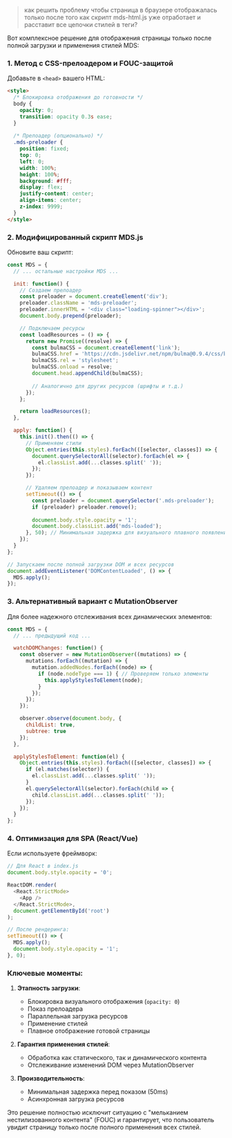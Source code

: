 > как решить проблему чтобы страница в браузере отображалась только после того как скрипт mds-html.js уже отработает и расставит все цепочки стилей в теги?
>
Вот комплексное решение для отображения страницы только после полной загрузки и применения стилей MDS:

### 1. Метод с CSS-прелоадером и FOUC-защитой

Добавьте в `<head>` вашего HTML:

```html
<style>
  /* Блокировка отображения до готовности */
  body {
    opacity: 0;
    transition: opacity 0.3s ease;
  }
  
  /* Прелоадер (опционально) */
  .mds-preloader {
    position: fixed;
    top: 0;
    left: 0;
    width: 100%;
    height: 100%;
    background: #fff;
    display: flex;
    justify-content: center;
    align-items: center;
    z-index: 9999;
  }
</style>
```

### 2. Модифицированный скрипт MDS.js

Обновите ваш скрипт:

```javascript
const MDS = {
  // ... остальные настройки MDS ...

  init: function() {
    // Создаем прелоадер
    const preloader = document.createElement('div');
    preloader.className = 'mds-preloader';
    preloader.innerHTML = '<div class="loading-spinner"></div>';
    document.body.prepend(preloader);

    // Подключаем ресурсы
    const loadResources = () => {
      return new Promise((resolve) => {
        const bulmaCSS = document.createElement('link');
        bulmaCSS.href = 'https://cdn.jsdelivr.net/npm/bulma@0.9.4/css/bulma.min.css';
        bulmaCSS.rel = 'stylesheet';
        bulmaCSS.onload = resolve;
        document.head.appendChild(bulmaCSS);
        
        // Аналогично для других ресурсов (шрифты и т.д.)
      });
    };

    return loadResources();
  },

  apply: function() {
    this.init().then(() => {
      // Применяем стили
      Object.entries(this.styles).forEach(([selector, classes]) => {
        document.querySelectorAll(selector).forEach(el => {
          el.classList.add(...classes.split(' '));
        });
      });

      // Удаляем прелоадер и показываем контент
      setTimeout(() => {
        const preloader = document.querySelector('.mds-preloader');
        if (preloader) preloader.remove();
        
        document.body.style.opacity = '1';
        document.body.classList.add('mds-loaded');
      }, 50); // Минимальная задержка для визуального плавного появления
    });
  }
};

// Запускаем после полной загрузки DOM и всех ресурсов
document.addEventListener('DOMContentLoaded', () => {
  MDS.apply();
});
```

### 3. Альтернативный вариант с MutationObserver

Для более надежного отслеживания всех динамических элементов:

```javascript
const MDS = {
  // ... предыдущий код ...

  watchDOMChanges: function() {
    const observer = new MutationObserver((mutations) => {
      mutations.forEach((mutation) => {
        mutation.addedNodes.forEach((node) => {
          if (node.nodeType === 1) { // Проверяем только элементы
            this.applyStylesToElement(node);
          }
        });
      });
    });

    observer.observe(document.body, {
      childList: true,
      subtree: true
    });
  },

  applyStylesToElement: function(el) {
    Object.entries(this.styles).forEach(([selector, classes]) => {
      if (el.matches(selector)) {
        el.classList.add(...classes.split(' '));
      }
      el.querySelectorAll(selector).forEach(child => {
        child.classList.add(...classes.split(' '));
      });
    });
  }
};
```

### 4. Оптимизация для SPA (React/Vue)

Если используете фреймворк:

```javascript
// Для React в index.js
document.body.style.opacity = '0';

ReactDOM.render(
  <React.StrictMode>
    <App />
  </React.StrictMode>,
  document.getElementById('root')
);

// После рендеринга:
setTimeout(() => {
  MDS.apply();
  document.body.style.opacity = '1';
}, 0);
```

### Ключевые моменты:

1. **Этапность загрузки**:
   - Блокировка визуального отображения (`opacity: 0`)
   - Показ прелоадера
   - Параллельная загрузка ресурсов
   - Применение стилей
   - Плавное отображение готовой страницы

2. **Гарантия применения стилей**:
   - Обработка как статического, так и динамического контента
   - Отслеживание изменений DOM через MutationObserver

3. **Производительность**:
   - Минимальная задержка перед показом (50ms)
   - Асинхронная загрузка ресурсов

Это решение полностью исключит ситуацию с "мельканием нестилизованного контента" (FOUC) и гарантирует, что пользователь увидит страницу только после полного применения всех стилей.
